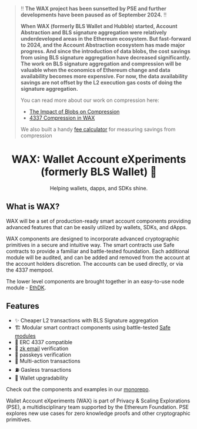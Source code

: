 > ‼️ **The WAX project has been sunsetted by PSE and further developments have been paused as of September 2024.** ‼️ 
>
> **When WAX (formerly BLS Wallet and Hubble) started, Account Abstraction and BLS signature aggregation were relatively underdeveloped areas in the Ethereum ecosystem. But fast-forward to 2024, and the Account Abstraction ecosystem has made major progress. And since the introduction of data blobs, the cost savings from using BLS signature aggregation have decreased significantly. The work on BLS signature aggregation and compression will be valuable when the economics of Ethereum change and data availability becomes more expensive. For now, the data availability savings are not offset by the L2 execution gas costs of doing the signature aggregation.**
>
> You can read more about our work on compression here:
> * [The Impact of Blobs on Compression](https://hackmd.io/@voltrevo/ryuK6ZSR6)
> * [4337 Compression in WAX](https://hackmd.io/@voltrevo/Bkz8syuUp)
>
> We also built a handy [fee calculator](https://andrewmorris.io/wax-fee-calculator/) for measuring savings from compression

<div align="center">
    <h1>WAX: Wallet Account eXperiments (formerly BLS Wallet) 🍯</h1>
    <p>Helping wallets, dapps, and SDKs shine.</p>
</div>

## What is WAX?

WAX will be a set of production-ready smart account components providing advanced features that can be easily utilized by wallets, SDKs, and dApps.

WAX components are designed to incorporate advanced cryptographic primitives in a secure and intuitive way. The smart contracts use Safe contracts to provide a familiar and battle-tested foundation. Each additional module will be audited, and can be added and removed from the account at the account holders discretion. The accounts can be used directly, or via the 4337 mempool.

The lower level components are brought together in an easy-to-use node module - [EthDK](https://github.com/getwax/ethdk).

## Features

- ✨ Cheaper L2 transactions with BLS Signature aggregation
- 🏗️ Modular smart contract components using battle-tested [Safe modules](https://docs.safe.global/learn/safe-core/safe-core-protocol/modules)
- 📝 ERC 4337 compatible
- 📩 [zk email](https://github.com/zkemail) verification
- 🔑 passkeys verification
- 🔗 Multi-action transactions
- ⛽️ Gasless transactions
- 🔧 Wallet upgradability

Check out the components and examples in our [monorepo](https://github.com/getwax/wax).

Wallet Account eXperiments (WAX) is part of Privacy & Scaling Explorations (PSE), a multidisciplinary team supported by the Ethereum Foundation. PSE explores new use cases for zero knowledge proofs and other cryptographic primitives.
